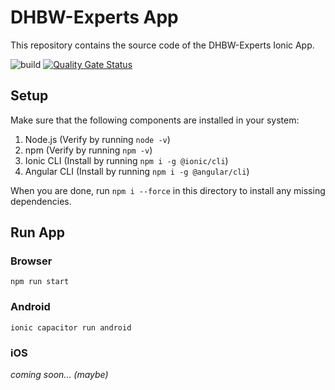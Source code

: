# DHBW-Experts App

This repository contains the source code of the DHBW-Experts Ionic App.

![build](https://img.shields.io/github/workflow/status/DHBW-Experts/app/Build%20and%20deploy%20container%20app%20to%20Azure%20Web%20App%20-%20DHBW-Experts)
[![Quality Gate Status](https://sonarcloud.io/api/project_badges/measure?project=DHBW-Experts_app&metric=alert_status)](https://sonarcloud.io/summary/new_code?id=DHBW-Experts_app) 


## Setup

Make sure that the following components are installed in your system:
1. Node.js (Verify by running `node -v`)
2. npm (Verify by running `npm -v`)
3. Ionic CLI (Install by running `npm i -g @ionic/cli`)
4. Angular CLI (Install by running `npm i -g @angular/cli`)

When you are done, run `npm i --force` in this directory to install any missing dependencies.



## Run App

### Browser

`npm run start`

### Android

`ionic capacitor run android`

### iOS

*coming soon... (maybe)*
